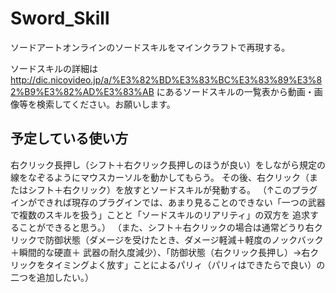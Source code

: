 # Sword_Skill
ソードアートオンラインのソードスキルをマインクラフトで再現する。

ソードスキルの詳細は
　http://dic.nicovideo.jp/a/%E3%82%BD%E3%83%BC%E3%83%89%E3%82%B9%E3%82%AD%E3%83%AB
 にあるソードスキルの一覧表から動画・画像等を検索してください。お願いします。
 
## 予定している使い方
右クリック長押し（シフト＋右クリック長押しのほうが良い）をしながら規定の線をなぞるようにマウスカーソルを動かしてもらう。
その後、右クリック（またはシフト＋右クリック）を放すとソードスキルが発動する。
（↑このプラグインができれば現存のプラグインでは、あまり見ることのできない「一つの武器で複数のスキルを扱う」ことと「ソードスキルのリアリティ」の双方を
追求することができると思う。）
（また、シフト＋右クリックの場合は通常どうり右クリックで防御状態（ダメージを受けたとき、ダメージ軽減＋軽度のノックバック＋瞬間的な硬直＋
武器の耐久度減少）、「防御状態（右クリック長押し）→右クリックをタイミングよく放す」ことによるパリィ（パリィはできたらで良い）の二つを追加したい。）
